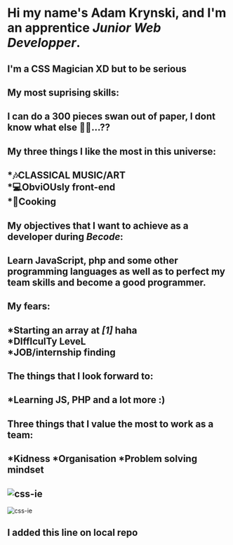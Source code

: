 # Hi my name's Adam Krynski, and I'm an apprentice <i>Junior Web Developper</i>.
## I'm a CSS Magician XD but to be serious
## My most suprising skills:
## I can do a 300 pieces swan out of paper, I dont know what else :man_shrugging:...??
## My <b>three</b> things I like the most in this universe:
## *:notes:CLASSICAL MUSIC/ART <br> *:computer:ObviOUsly front-end <br> *:knife:Cooking
## My objectives that I want to achieve as a developer during <b><i>Becode</b></i>:
## Learn JavaScript, php and some other programming languages as well as to perfect my team skills and become a good programmer.
## My fears:
## *Starting an array at <b><i>[1]</b></i> haha <br> *DIffIculTy LeveL <br> *JOB/internship finding <br> 
## The things that I look forward to:
## *Learning JS, PHP  and a lot more :)
## Three things that I value the most to work as a team:
## *Kidness *Organisation *Problem solving mindset
## ![css-ie](https://media.tenor.com/rf88Pwf2KcsAAAAC/css-ie.gif)
![css-ie](https://media.tenor.com/6wKsTgDLxiYAAAAM/kushchenko-dev.gif)


## I added this line on local repo
